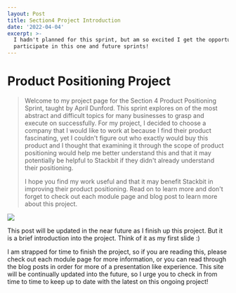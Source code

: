 ```yaml
---
layout: Post
title: Section4 Project Introduction
date: '2022-04-04'
excerpt: >-
  I hadn't planned for this sprint, but am so excited I get the opportunity to
  participate in this one and future sprints!
---
```

# Product Positioning Project

> Welcome to my project page for the Section 4 Product Positioning Sprint, taught by April Dunford. This sprint explores on of the most abstract and difficult topics for many businesses to grasp and execute on successfully. For my project, I decided to choose a company that I would like to work at because I find their product fascinating, yet I couldn't figure out who exactly would buy this product and I thought that examining it through the scope of product positioning would help me better understand this and that it may potentially be helpful to Stackbit if they didn't already understand their positioning. 
>
> I hope you find my work useful and that it may benefit Stackbit in improving their product positioning. Read on to learn more and don't forget to check out each module page and blog post to learn more about this project.

![](/images/productpositioning.png)

This post will be updated in the near future as I finish up this project. But it is a brief introduction into the project. Think of it as my first slide :)

I am strapped for time to finish the project, so if you are reading this, please check out each module page for more information, or you can read through the blog posts in order for more of a presentation like experience. This site will be continually updated into the future, so I urge you to check in from time to time to keep up to date with the latest on this ongoing project!
